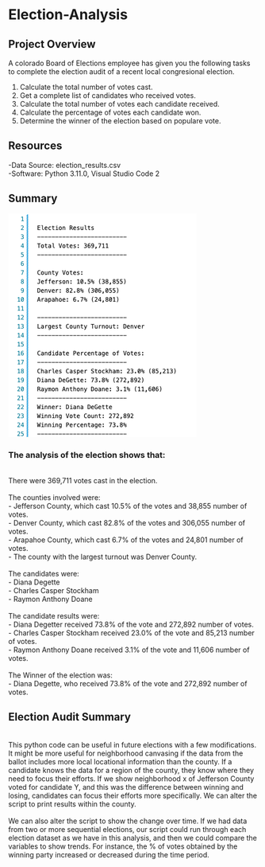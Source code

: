# Election-Analysis

## Project Overview
A colorado Board of Elections employee has given you the following tasks to complete the election audit of a recent local congresional election.

1. Calculate the total number of votes cast.
2. Get a complete list of candidates who received votes.
3. Calculate the total number of votes each candidate received.
4. Calculate the percentage of votes each candidate won.
5. Determine the winner of the election based on populare vote.


## Resources
-Data Source: election_results.csv <br/>
-Software: Python 3.11.0, Visual Studio Code 2


## Summary
![ScreenShot](https://github.com/ChristinaRich/Election-Analysis/blob/b9ad1569e015e899c4582f6427bd6b1d6eb02b2a/Election%20Results%20image.png)
<br/>
### The analysis of the election shows that:<br/>
<br/>
There were 369,711 votes cast in the election.<br/>
<br/>
The counties involved were:<br/>
  - Jefferson County, which cast 10.5% of the votes and 38,855 number of votes.<br/>
  - Denver County, which cast 82.8% of the votes and 306,055 number of votes.<br/>
  - Arapahoe County, which cast 6.7% of the votes and 24,801 number of votes.
<br/>
  - The county with the largest turnout was Denver County.<br/>
<br/>
The candidates were:<br/>
  - Diana Degette<br/>
  - Charles Casper Stockham<br/>
  - Raymon Anthony Doane<br/>
  <br/>
The candidate results were:<br/>
  - Diana Degetter received 73.8% of the vote and 272,892 number of votes.<br/>
  - Charles Casper Stockham received 23.0% of the vote and 85,213 number of votes.<br/>
  - Raymon Anthony Doane received 3.1% of the vote and 11,606 number of votes.<br/>
  <br/>
The Winner of the election was:<br/>
  - Diana Degette, who received 73.8% of the vote and 272,892 number of votes.<br/>
  
## Election Audit Summary
<br/>
This python code can be useful in future elections with a few modifications. It might be more useful for neighborhood canvasing if the data from the ballot includes more local locational information than the county. If a candidate knows the data for a region of the county, they know where they need to focus their efforts. If we show neighborhood x of Jefferson County voted for candidate Y, and this was the difference between winning and losing, candidates can focus their efforts more specifically. We can alter the script to print results within the county. <br/>
<br/>
We can also alter the script to show the change over time. If we had data from two or more sequential elections, our script could run through each election dataset as we have in this analysis, and then we could compare the variables to show trends. For instance, the % of votes obtained by the winning party increased or decreased during the time period. 
